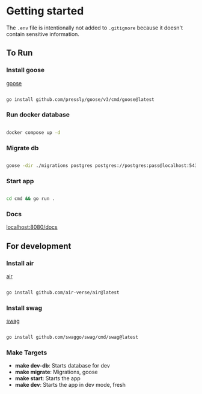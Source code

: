 # Getting started

The `.env` file is intentionally not added to `.gitignore` because it doesn't contain sensitive information.

## To Run

### Install goose

[goose](https://github.com/pressly/goose)

```bash

go install github.com/pressly/goose/v3/cmd/goose@latest
```

### Run docker database

```bash

docker compose up -d
```

### Migrate db

```bash

goose -dir ./migrations postgres postgres://postgres:pass@localhost:5432/data up
```

### Start app

```bash

cd cmd && go run .
```

### Docs

[localhost:8080/docs](http://localhost:8080/docs)

## For development

### Install air

[air](https://github.com/air-verse/air)

```bash

go install github.com/air-verse/air@latest
```

### Install swag

[swag](https://github.com/swaggo/swag)

```bash

go install github.com/swaggo/swag/cmd/swag@latest
```


### Make Targets

- **make dev-db**: Starts database for dev
- **make migrate**: Migrations, goose
- **make start**: Starts the app
- **make dev**: Starts the app in dev mode, fresh
